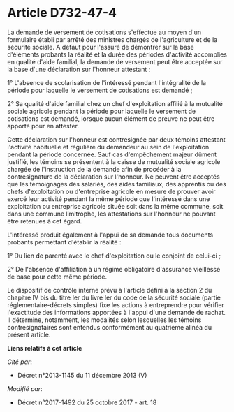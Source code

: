 # Article D732-47-4

La demande de versement de cotisations s'effectue au moyen d'un formulaire établi par arrêté des ministres chargés de
l'agriculture et de la sécurité sociale. A défaut pour l'assuré de démontrer sur la base d'éléments probants la réalité et la
durée des périodes d'activité accomplies en qualité d'aide familial, la demande de versement peut être acceptée sur la base
d'une déclaration sur l'honneur attestant :

1° L'absence de scolarisation de l'intéressé pendant l'intégralité de la période pour laquelle le versement de cotisations
est demandé ;

2° Sa qualité d'aide familial chez un chef d'exploitation affilié à la mutualité sociale agricole pendant la période pour
laquelle le versement de cotisations est demandé, lorsque aucun élément de preuve ne peut être apporté pour en attester.

Cette déclaration sur l'honneur est contresignée par deux témoins attestant l'activité habituelle et régulière du demandeur
au sein de l'exploitation pendant la période concernée. Sauf cas d'empêchement majeur dûment justifié, les témoins se
présentent à la caisse de mutualité sociale agricole chargée de l'instruction de la demande afin de procéder à la
contresignature de la déclaration sur l'honneur. Ne peuvent être acceptés que les témoignages des salariés, des aides
familiaux, des apprentis ou des chefs d'exploitation ou d'entreprise agricole en mesure de prouver avoir exercé leur activité
pendant la même période que l'intéressé dans une exploitation ou entreprise agricole située soit dans la même commune, soit
dans une commune limitrophe, les attestations sur l'honneur ne pouvant être retenues à cet égard.

L'intéressé produit également à l'appui de sa demande tous documents probants permettant d'établir la réalité :

1° Du lien de parenté avec le chef d'exploitation ou le conjoint de celui-ci ;

2° De l'absence d'affiliation à un régime obligatoire d'assurance vieillesse de base pour cette même période.

Le dispositif de contrôle interne prévu à l'article défini à la section 2 du chapitre IV bis du titre Ier du livre Ier du
code de la sécurité sociale (partie réglementaire-décrets simples) fixe les actions à entreprendre pour vérifier l'exactitude
des informations apportées à l'appui d'une demande de rachat. Il détermine, notamment, les modalités selon lesquelles les
témoins contresignataires sont entendus conformément au quatrième alinéa du présent article.

**Liens relatifs à cet article**

_Cité par_:

  - Décret n°2013-1145 du 11 décembre 2013 (V)

_Modifié par_:

  - Décret n°2017-1492 du 25 octobre 2017 - art. 18
